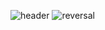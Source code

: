 ![header](https://capsule-render.vercel.app/api?type=soft&color=auto&height=300&section=header&text=WooJin%20CodingDiary&fontSize=60)
![reversal](https://capsule-render.vercel.app/api?type=rect&text=JAVA&fontAlign=30&fontSize=30&desc=Use%20&descAlign=60&descAlignY=50&theme=radical)

